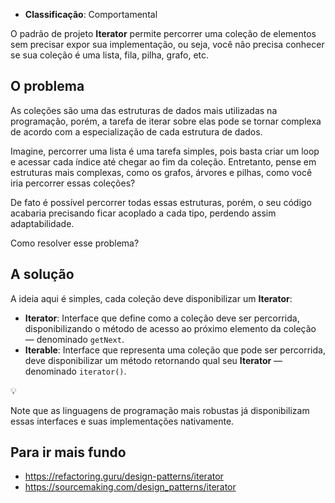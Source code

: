 - **Classificação**: Comportamental

O padrão de projeto **Iterator** permite percorrer uma coleção de elementos sem precisar expor sua implementação, ou seja, você não precisa conhecer se sua coleção é uma lista, fila, pilha, grafo, etc.

## O problema

As coleções são uma das estruturas de dados mais utilizadas na programação, porém, a tarefa de iterar sobre elas pode se tornar complexa de acordo com a especialização de cada estrutura de dados.

Imagine, percorrer uma lista é uma tarefa simples, pois basta criar um loop e acessar cada índice até chegar ao fim da coleção. Entretanto, pense em estruturas mais complexas, como os grafos, árvores e pilhas, como você iria percorrer essas coleções? 

De fato é possível percorrer todas essas estruturas, porém, o seu código acabaria precisando ficar acoplado a cada tipo, perdendo assim adaptabilidade. 

Como resolver esse problema?

## A solução

A ideia aqui é simples, cada coleção deve disponibilizar um **Iterator**:

- **Iterator**: Interface que define como a coleção deve ser percorrida, disponibilizando o método de acesso ao próximo elemento da coleção — denominado `getNext`.
- **Iterable**: Interface que representa uma coleção que pode ser percorrida, deve disponibilizar um método retornando qual seu **Iterator** — denominado `iterator()`.

<aside class="callout">
  <div class="icon">💡</div>
  <div class="content">
    <p>Note que as linguagens de programação mais robustas já disponibilizam essas interfaces e suas implementações nativamente.</p>
  </div>
</aside>

## Para ir mais fundo

- <https://refactoring.guru/design-patterns/iterator>
- <https://sourcemaking.com/design_patterns/iterator>
